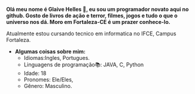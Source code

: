 **Olá meu nome é Glaive Helles :sparkling_heart:, eu sou um programador novato aqui no github. Gosto de livros de ação e terror, filmes, jogos e tudo o que o universo nos dá. Moro em Fortaleza-CE é um prazer conhece-lo.**

Atualmente estou cursando tecnico em informatica no IFCE, Campus Fortaleza.
 
- **Algumas coisas sobre mim:**
  - Idiomas:Ingles, Portugues. 
  - Linguagens de programação📚: JAVA, C, Python
  - Idade: 18
  - Pronomes: Ele/Eles,
  - Gênero: Masculino. 
